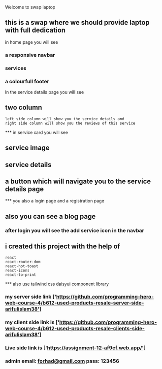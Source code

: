 




Welcome to swap laptop

## this is a swap where we should provide laptop with full dedication

in home page you will see 

### a responsive navbar
### services

### a colourfull footer

In the service details page you will see 

## two column
    left side column will show you the service details and 
    right side column will show you the reviews of this service



*** in service card you will see 

## service image 
## service details
## a button which will navigate you to the service details page

*** you also a login page and a registration page 

## also you can see a blog page 



### after login you will see the add service icon in the navbar

## i created this project with the help of
    react 
    react-router-dom
    react-hot-toast
    react-icons
    react-to-print

*** also use
    tailwind css
    daisyui component library
  ### my server side link ['https://github.com/programming-hero-web-course-4/b612-used-products-resale-server-side-arifulislam38']

  ### my client side link is ['https://github.com/programming-hero-web-course-4/b612-used-products-resale-clients-side-arifulislam38']

  ### Live side link is ['https://assignment-12-af9cf.web.app/']

  ### admin email: forhad@gmail.com  pass: 123456
